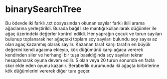 # binarySearchTree

 Bu ödevde iki farklı .txt dosyasından okunan sayılar farklı
ikili arama ağaclarına yerleştirildi. Burada bağıl liste
mantığı kullanılarak düğümler ile ağaç üzerindeki değerler
kontrol edildi. Her yaprağın çocuk ve torun sayıları bulunup
toplanarak her ağaçtaki toplam soy sayıları bulundu soy sayısı
az olan agaç kazanmış olarak sayılır. Kazanan taraf karşı
tarafın en büyük değerini kendi agacına ekleyip, kök düğümünü
karşı ağaca vererek kendinden siler ve herhangi bir tuşa
basıldığında soy sayıları tekrar hesaplanarak oyuna devam
edilir. 5 olan veya 20 turun sonunda en fazla skor elde eden
oyunu kazanır. Beraberlik durumunda iki ağaçta birbirlerine
kök düğümlerini vererek diğer tura geçer.
